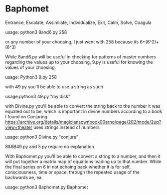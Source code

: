 # Baphomet
Entrance, Escalate, Assimilate, Individualize, Exit, Calm, Solve, Coagula

usage: python3 8and6.py 258

or any number of your choosing, I just went with 258 because its 6+(6^2)+(6^3) 


While 8and6.py will be useful in checking for patterns of master numbers regarding the values up to your choosing, 9.py is useful for knowing the values of your choosing.

usage: Python3 9.py 258

with 49.py you'll be able to use a string as such 

usage:python3 49.py "my dick"

with Divine.py you'll be able to convert the string back to the number it was equated out to be, which is important in divine numbers according to a book I found on Conjuring https://archive.org/details/magiciansownbook00arno/page/202/mode/2up?view=theater  uses strings instead of numbers

usage: python3 Divine.py "conjure"

8&6B49.py and 5.py require no explanation.

With Baphomet.py you'll be able to convert a string to a number, and then it will put together a matrix map of equations leading up to that number. While the final series on 6 in not echoing back whether it is for self, consciousness, time or space, through the repeated usage of the backwards ae, ɘa.

usage: python3 Baphomet.py Baphomet
